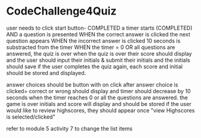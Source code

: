 # CodeChallenge4Quiz
user needs to click start button- COMPLETED
a timer starts (COMPLETED) AND a question is presented
WHEN the correct answer is clicked
the next question appears
WHEN the incorrect answer is clicked
10 seconds is substracted from the timer
WHEN the timer = 0 OR all questions are answered, the quiz is over
when the quiz is over their score should display and the user should input their initials & submit their initials and 
the initials should save
if the user completes the quiz again, each score and initial should be stored and displayed.



answer choices should be button with on click 
after answer choice is clicked= correct or wrong should display and timer should decrease by 10 seconds
when the timer reaches 0 or all the questions are answered. the game is over
initials and score will display and should be stored
if the user would like to review highscores, they should appear once "view Highscores is selected/clicked"



refer to module 5 activity 7 to change the list items 